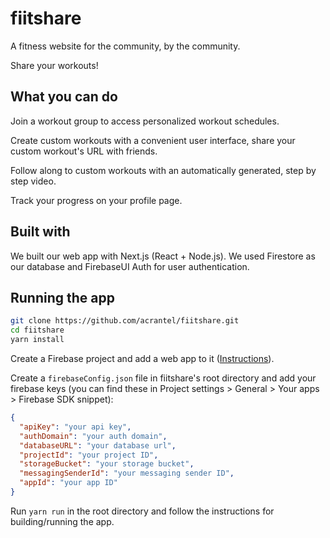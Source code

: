 # fiitshare

A fitness website for the community, by the community.

Share your workouts!

## What you can do

Join a workout group to access personalized workout schedules.

Create custom workouts with a convenient user interface, share your custom workout's URL with friends.

Follow along to custom workouts with an automatically generated, step by step video.

Track your progress on your profile page.

## Built with

We built our web app with Next.js (React + Node.js). We used Firestore as our database and FirebaseUI Auth for user authentication.

## Running the app

```sh
git clone https://github.com/acrantel/fiitshare.git
cd fiitshare
yarn install
```

Create a Firebase project and add a web app to it ([Instructions](https://firebase.google.com/docs/web/setup)).

Create a `firebaseConfig.json` file in fiitshare's root directory and add your firebase keys (you can find these in Project settings > General > Your apps > Firebase SDK snippet):

```json
{
  "apiKey": "your api key",
  "authDomain": "your auth domain",
  "databaseURL": "your database url",
  "projectId": "your project ID",
  "storageBucket": "your storage bucket",
  "messagingSenderId": "your messaging sender ID",
  "appId": "your app ID"
}
```

Run `yarn run` in the root directory and follow the instructions for building/running the app.

